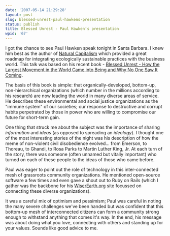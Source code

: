 ```yaml
---
date: '2007-05-14 21:29:28'
layout: post
slug: blessed-unrest-paul-hawkens-presentation
status: publish
title: Blessed Unrest - Paul Hawken’s presentation
wpid: '67'
---
```


I got the chance to see Paul Hawken speak tonight in Santa Barbara. I knew him best as the author of [Natural Capitalism](http://www.natcap.org/) which provided a great roadmap for integrating ecologically sustainable practices with the business world. This talk was based on his recent book - [Blessed Unrest - How the Largest Movement in the World Came into Being and Why No One Saw It Coming](http://blessedunrest.com/).  

The basis of this book is simple: that organically-developed, bottom-up, non-hierarchical organizations (which number in the millions according to his research) are now leading the world in many diverse areas of service. He describes these environmental and social justice organizations as the "immune system" of our societies; our response to destructive and corrupt habits perpetrated by those in power who are willing to compromise our future for short-term gain. 

One thing that struck me about the subject was the importance of sharing _information_ and _ideas_ (as opposed to spreading an _ideology_). I thought one of the most interesting stories of the night was his description of how the meme of non-violent civil disobedience evolved... from Emerson, to Thoreau, to Ghandi, to Rosa Parks to Martin Luther King, Jr. At each turn of the story, there was someone (often unnamed but vitally important) who turned on each of these people to the ideas of those who came before. 

Paul was eager to point out the role of technology in this inter-connected mesh of grassroots community organizations. He mentioned open-source software a few times and even gave a shout out to Ruby on Rails (which I gather was the backbone for his [WiserEarth.org](http://wiserearth.org/) site focussed on connecting these diverse organizations).

It was a careful mix of optimism and pessimism; Paul was careful in noting the many severe challenges we've been handed but was confident that this bottom-up mesh of interconnected citizens can form a community strong enough to withstand anything that comes it's way. In the end, his message was about doing what you love, connecting with others and standing up for your values. Sounds like good advice to me.




